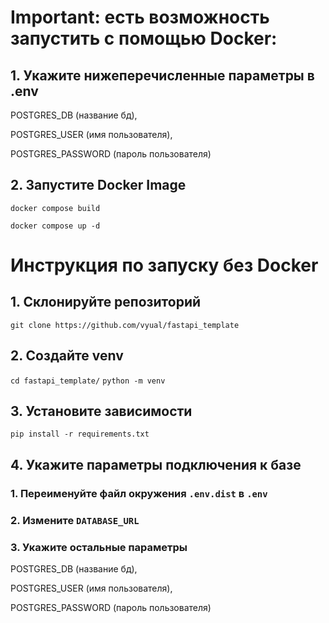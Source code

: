 # Important: есть возможность запустить с помощью Docker:

## 1. Укажите нижеперечисленные параметры в .env
POSTGRES_DB (название бд),

POSTGRES_USER (имя пользователя),

POSTGRES_PASSWORD (пароль пользователя)

## 2. Запустите Docker Image

`docker compose build`

`docker compose up -d`

# Инструкция по запуску без Docker
## 1. Склонируйте репозиторий

`git clone https://github.com/vyual/fastapi_template`

## 2. Создайте venv

`cd fastapi_template/`
`python -m venv`

## 3. Установите зависимости

`pip install -r requirements.txt`

## 4. Укажите параметры подключения к базе

### 1. Переименуйте файл окружения `.env.dist` в `.env`
### 2. Измените `DATABASE_URL`
### 3. Укажите остальные параметры
POSTGRES_DB (название бд),

POSTGRES_USER (имя пользователя),

POSTGRES_PASSWORD (пароль пользователя)


